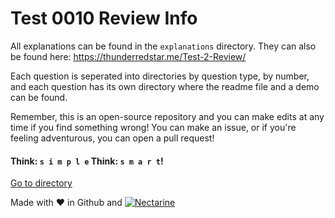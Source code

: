 # Test 0010 Review Info
All explanations can be found in the `explanations` directory. They can also be found here: https://thunderredstar.me/Test-2-Review/

Each question is seperated into directories by question type, by number, and each question has its own directory where the readme file and a demo can be found. 

Remember, this is an open-source repository and you can make edits at any time if you find something wrong! You can make an issue, or if you're feeling adventurous, you can open a pull request!

#### Think: `s i m p l e` Think: `s m a r t`!

[Go to directory](https://thunderredstar.me/Test-2-Review/explanations)

Made with ❤️ in Github and [![Nectarine](https://www.scenestream.net/static/emoticons/support-our-fruits.gif)](https://www.scenestream.net/demovibes/)